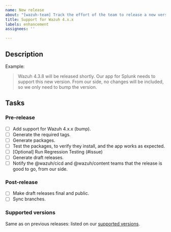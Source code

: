```yaml
---
name: New release
about: "[wazuh-team] Track the effort of the team to release a new version of Wazuh"
title: Support for Wazuh 4.x.x
labels: enhancement
assignees: ''

---
```


## Description

Example:
> Wazuh 4.3.8 will be released shortly. Our app for Splunk needs to support this new version. From our side, no changes will be included, so we only need to bump the version.

## Tasks

### Pre-release
- [ ] Add support for Wazuh 4.x.x (bump).
- [ ] Generate the required tags.
- [ ] Generate packages.
- [ ] Test the packages, to verify they install, and the app works as expected.
- [ ] [Optional] Run Regression Testing (#issue) 
- [ ] Generate draft releases.
- [ ] Notify the @wazuh/cicd and @wazuh/content teams that the release is good to go, from our side.

### Post-release
- [ ] Make draft releases final and public.
- [ ] Sync branches.

### Supported versions

Same as on previous releases: listed on our [supported versions](https://github.com/wazuh/wazuh-splunk/blob/master/scripts/tag.py#L7-L13).

